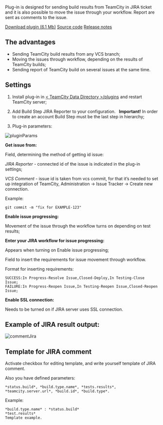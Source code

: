 Plug-in is designed for sending build results from TeamCity in JIRA ticket and it is also possible to move the issue through your workflow. Report are sent as comments to the issue.

[Download plugin (6.1 Mb)](https://bitbucket.org/mamirov/jirareporter/downloads/jirareporter.zip)
[Source code](https://github.com/mamirov/jirareporter)
[Release notes](https://github.com/mamirov/jirareporter/wiki/Release-Notes)

## The advantages

* Sending TeamCity build results from any VCS branch;
* Moving the issues through workflow, depending on the results of TeamCity builds;
* Sending report of TeamCity build on several issues at the same time.

## Settings

1. Install plug-in in [ < TeamCity Data Directory >/plugins](http://confluence.jetbrains.com/display/TCD7/TeamCity+Data+Directory) and restart TeamCity server;
2. Add Build Step JIRA Reporter to your configuration. 
** Important!** In order to create an account Build Step must be the last step in hierarchy;

3. Plug-in parameters:

![pluginParams](http://gyazo.com/77caaea9ec007db89525b35f0ca7cea5.png)


**Get issue from:**

Field, determining the method of getting id issue:

_JIRA Reporter_ - connected id of the issue is indicated in the plug-in settings;

_VCS Comment_ - issue id is taken from vcs commit, for that it’s needed to set up integration of TeamCity, Administration -> Issue Tracker -> Create new connection.

Example:

```
git commit -m "fix for EXAMPLE-123"
```


**Enable issue progressing:**

Movement of the issue through the workflow turns on depending on test results;

**Enter your JIRA workflow for issue progressing:**

Appears when turning on Enable issue progressing; 

Field to insert the requirements for issue movement through workflow.

Format for inserting requirements: 

```
SUCCESS:In Progress-Resolve Issue,Closed-Deploy,In Testing-Close Issue;
FAILURE:In Progress-Reopen Issue,In Testing-Reopen Issue,Closed-Reopen Issue;
```

**Enable SSL connection:**

Needs to be turned on if JIRA server uses SSL connection.

## Example of JIRA result output:

![commentJira](http://gyazo.com/9b09457cf79370ee743bc7aba1e02015.png)

## Template for JIRA comment

Activate checkbox for editing template, and write yourself template of JIRA comment.

Also you have defined parameters:
```
*status.build*, *build.type.name*, *tests.results*, *teamcity.server.url*, *build.id*, *build.type*.
```

Example:
```
*build.type.name* : *status.build* 
*test.results* 
Template example.
```
